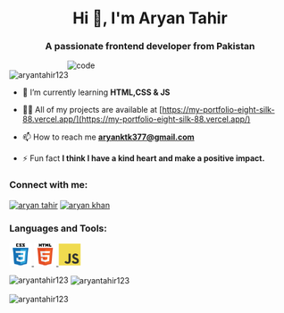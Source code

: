 <h1 align="center">Hi 👋, I'm Aryan Tahir</h1>
<h3 align="center">A passionate frontend developer from Pakistan</h3>

<img align="right" alt="code" width="400" src="https://camo.githubusercontent.com/edd6a178ee6a4b30c0bf595da631485f25e8a863620e3efe386969cc11e70bc3/68747470733a2f2f7374617469632e7769787374617469632e636f6d2f6d656469612f6262653634325f36323431346535306265663334636532386462316166616266353566313765637e6d76322e676966">

<p align="left"> <img src="https://komarev.com/ghpvc/?username=aryantahir123&label=Profile%20views&color=0e75b6&style=flat" alt="aryantahir123" /> </p>

- 🌱 I’m currently learning **HTML,CSS & JS**

- 👨‍💻 All of my projects are available at [https://my-portfolio-eight-silk-88.vercel.app/](https://my-portfolio-eight-silk-88.vercel.app/)

- 📫 How to reach me **aryanktk377@gmail.com**

- ⚡ Fun fact **I think I have a kind heart and make a positive impact.**

<h3 align="left">Connect with me:</h3>
<p align="left">
<a href="https://linkedin.com/in/aryan tahir" target="blank"><img align="center" src="https://raw.githubusercontent.com/rahuldkjain/github-profile-readme-generator/master/src/images/icons/Social/linked-in-alt.svg" alt="aryan tahir" height="30" width="40" /></a>
<a href="https://fb.com/aryan khan" target="blank"><img align="center" src="https://raw.githubusercontent.com/rahuldkjain/github-profile-readme-generator/master/src/images/icons/Social/facebook.svg" alt="aryan khan" height="30" width="40" /></a>
</p>

<h3 align="left">Languages and Tools:</h3>
<p align="left"> <a href="https://www.w3schools.com/css/" target="_blank" rel="noreferrer"> <img src="https://raw.githubusercontent.com/devicons/devicon/master/icons/css3/css3-original-wordmark.svg" alt="css3" width="40" height="40"/> </a> <a href="https://www.w3.org/html/" target="_blank" rel="noreferrer"> <img src="https://raw.githubusercontent.com/devicons/devicon/master/icons/html5/html5-original-wordmark.svg" alt="html5" width="40" height="40"/> </a> <a href="https://developer.mozilla.org/en-US/docs/Web/JavaScript" target="_blank" rel="noreferrer"> <img src="https://raw.githubusercontent.com/devicons/devicon/master/icons/javascript/javascript-original.svg" alt="javascript" width="40" height="40"/> </a> </p>

<p><img align="left" src="https://github-readme-stats.vercel.app/api/top-langs?username=aryantahir123&show_icons=true&locale=en&layout=compact" alt="aryantahir123" /></p>

<p>&nbsp;<img align="center" src="https://github-readme-stats.vercel.app/api?username=aryantahir123&show_icons=true&locale=en" alt="aryantahir123" /></p>

<p><img align="center" src="https://github-readme-streak-stats.herokuapp.com/?user=aryantahir123&" alt="aryantahir123" /></p>
